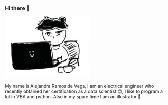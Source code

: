 ### Hi there 👋


![](me.gif)

My name is Alejandra Ramos de Vega, I am an electrical engineer who recently obtained her certification as a data scientist :blush:, I like to program a lot in VBA and python. Also in my spare time I am an illustrator :art:  

